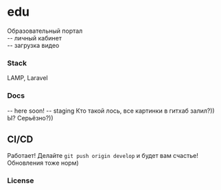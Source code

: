 # edu
Образовательный портал   
-- личный кабинет  
-- загрузка видео       

### Stack
LAMP, Laravel

### Docs  
-- here soon!
-- staging
Кто такой лось, все картинки в гитхаб залил?))
Ы? Серьёзно?))
  

## CI/CD
Работает! 
Делайте `git push origin develop` и будет вам счастье!
Обновления тоже норм)



### License
